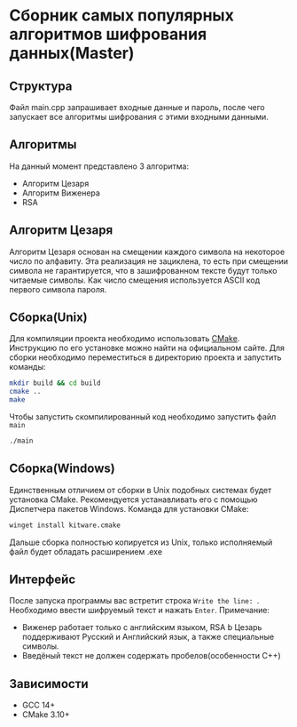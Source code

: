 # Сборник самых популярных алгоритмов шифрования данных(Master)

## Структура
Файл main.cpp запрашивает входные данные и пароль, после чего запускает все алгоритмы шифрования с этими входными данными.
## Алгоритмы
На данный момент представлено 3 алгоритма:
- Алгоритм Цезаря
- Алгоритм Виженера
- RSA
## Алгоритм Цезаря
Алгоритм Цезаря основан на смещении каждого символа на некоторое число по алфавиту. Эта реализация не зациклена, то есть при смещении символа не гарантируется, что в зашифрованном тексте будут только читаемые символы.
Как число смещения используется ASCII код первого символа пароля.
## Сборка(Unix)
Для компиляции проекта необходимо использовать [CMake](https://cmake.org/). Инструкцию по его установке можно найти на официальном сайте.
Для сборки необходимо переместиться в директорию проекта и запустить команды:
``` bash
mkdir build && cd build
cmake ..
make
```
Чтобы запустить скомпилированный код необходимо запустить файл `main`
``` bash
./main
```
## Сборка(Windows)
Единственным отличием от сборки в Unix подобных системах будет установка CMake. Рекомендуется устанавливать его с помощью Диспетчера пакетов Windows. Команда для установки CMake:
```bash
winget install kitware.cmake
```
Дальше сборка полностью копируется из Unix, только исполняемый файл будет обладать расширением .exe
## Интерфейс
После запуска программы вас встретит строка `Write the line: `. Необходимо ввести шифруемый текст и нажать `Enter`. Примечание: 
- Виженер работает только с английским языком, RSA b Цезарь поддерживают Русский и Английский язык, а также специальные символы.
- Введёный текст не должен содержать пробелов(особенности C++)
## Зависимости
- GCC 14+
- CMake 3.10+
